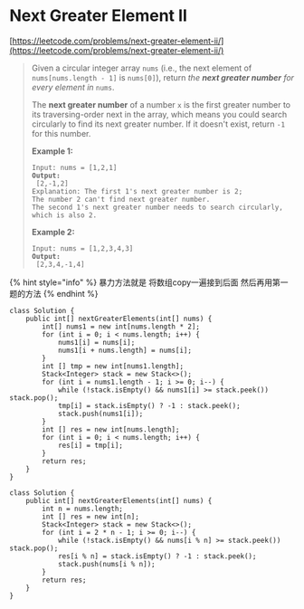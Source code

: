 # Next Greater Element II

[https://leetcode.com/problems/next-greater-element-ii/](https://leetcode.com/problems/next-greater-element-ii/)

> Given a circular integer array `nums` (i.e., the next element of `nums[nums.length - 1]` is `nums[0]`), return _the **next greater number** for every element in_ `nums`.
>
> The **next greater number** of a number `x` is the first greater number to its traversing-order next in the array, which means you could search circularly to find its next greater number. If it doesn't exist, return `-1` for this number.
>
> &#x20;
>
> **Example 1:**
>
> <pre><code>Input: nums = [1,2,1]
> <strong>Output:
> </strong> [2,-1,2]
> Explanation: The first 1's next greater number is 2; 
> The number 2 can't find next greater number. 
> The second 1's next greater number needs to search circularly, which is also 2.
> </code></pre>
>
> **Example 2:**
>
> <pre><code>Input: nums = [1,2,3,4,3]
> <strong>Output:
> </strong> [2,3,4,-1,4]
> </code></pre>

{% hint style="info" %}
暴力方法就是 将数组copy一遍接到后面 然后再用第一题的方法
{% endhint %}

```
class Solution {
    public int[] nextGreaterElements(int[] nums) {
        int[] nums1 = new int[nums.length * 2];
        for (int i = 0; i < nums.length; i++) {
            nums1[i] = nums[i];
            nums1[i + nums.length] = nums[i];
        }
        int [] tmp = new int[nums1.length];
        Stack<Integer> stack = new Stack<>();
        for (int i = nums1.length - 1; i >= 0; i--) {
            while (!stack.isEmpty() && nums1[i] >= stack.peek()) stack.pop();
            tmp[i] = stack.isEmpty() ? -1 : stack.peek();
            stack.push(nums1[i]);
        }
        int [] res = new int[nums.length];
        for (int i = 0; i < nums.length; i++) {
            res[i] = tmp[i];
        }
        return res;
    }
}
```

```
class Solution {
    public int[] nextGreaterElements(int[] nums) {  
        int n = nums.length;
        int [] res = new int[n];
        Stack<Integer> stack = new Stack<>();
        for (int i = 2 * n - 1; i >= 0; i--) {
            while (!stack.isEmpty() && nums[i % n] >= stack.peek()) stack.pop();
            res[i % n] = stack.isEmpty() ? -1 : stack.peek();
            stack.push(nums[i % n]);
        }
        return res;
    }
}
```
